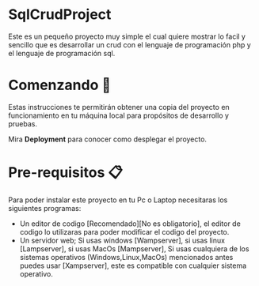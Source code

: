 # SqlCrudProject

Este es un pequeño proyecto muy simple el cual quiere mostrar lo facil y sencillo que es desarrollar un crud con el lenguaje de programación php y el lenguaje de programación sql.

# Comenzando 🚀

Estas instrucciones te permitirán obtener una copia del proyecto en funcionamiento en tu máquina local para propósitos de desarrollo y pruebas.

Mira **Deployment** para conocer como desplegar el proyecto.

# Pre-requisitos 📋

Para poder instalar este proyecto en tu Pc o Laptop necesitaras los siguientes programas:

- Un editor de codigo [Recomendado][No es obligatorio], el editor de codigo lo utilizaras para poder modificar el codigo del proyecto.
- Un servidor web; Si usas windows [Wampserver], si usas linux [Lampserver], si usas MacOs [Mampserver], Si usas cualquiera de los sistemas operativos (Windows,Linux,MacOs) mencionados antes puedes usar [Xampserver], este es compatible con cualquier sistema operativo.

